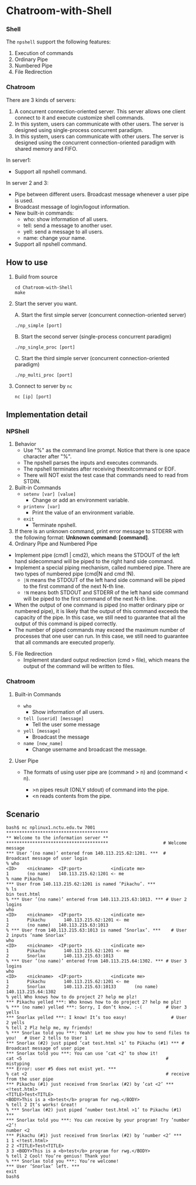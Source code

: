 # Chatroom-with-Shell

### Shell

The `npshell` support  the following features:

1. Execution of commands
2. Ordinary Pipe
3. Numbered Pipe
4. File Redirection

### Chatroom

There are 3 kinds of servers:

1. A concurrent connection-oriented server. This server allows one client connect to it and execute customize shell commands.
2. In this system, users can communicate with other users. The server is designed using single-process concurrent paradigm.
3. In this system, users can communicate with other users. The server is designed using the concurrent connection-oriented paradigm with shared memory and FIFO.

In server1:

- Support all npshell command.

In server 2 and 3:

- Pipe between different users.  Broadcast message whenever a user pipe is used.
- Broadcast message of login/logout information.
- New built-in commands:
  - who:  show information of all users.
  - tell:  send a message to another user.
  - yell:  send a message to all users.
  - name:  change your name.
- Support all npshell command.



## How to use

1. Build from source

   ```shell
   cd Chatroom-with-Shell
   make
   ```

2. Start the server you want.

   A. Start the first simple server (concurrent connection-oriented server)
   ```shell
   ./np_simple [port]
   ```

   B. Start the second  server (single-process concurrent paradigm)
      ```shell
      ./np_single_proc [port]
      ```

   C. Start the third simple server (concurrent connection-oriented paradigm)

     ```shell
     ./np_multi_proc [port]
     ```

3. Connect to server by `nc`
   ```shell
   nc [ip] [port]
   ```

## Implementation detail

### NPShell

1. Behavior
   - Use "%" as the command line prompt.  Notice that there is one space character after "%".
   - The npshell parses the inputs and executes commands.
   - The npshell terminates after receiving theexitcommand or EOF.
   - There will NOT exist the test case that commands need to read from STDIN.
2. Built-in Commands
   - `setenv [var] [value]`
     - Change or add an environment variable.
   - `printenv [var]`
     - Print the value of an environment variable.
   - `exit`
     - Terminate npshell.
3. If there is an unknown command, print error message to STDERR with the following format: **Unknown command:  [command]**.
4.  Ordinary Pipe and Numbered Pipe
   - Implement pipe (cmd1 | cmd2), which means the STDOUT of the left hand sidecommand will be piped to the right hand side command.
   - Implement a special piping mechanism, called numbered pipe.  There are two types of numbered pipe (cmd|N and cmd !N).
     - `|N` means the STDOUT of the left hand side command will be piped to the first command of the next N-th line.
     - `!N` means both STDOUT and STDERR of the left hand side command will be piped to the first command of the next N-th line.
   - When the output of one command is piped (no matter ordinary pipe or numbered pipe), it is likely that the output of this command exceeds the capacity of the pipe.  In this case, we still need to guarantee that all the output of this command is piped correctly.
   - The number of piped commands may exceed the maximum number of processes that one user can run.  In this case, we still need to guarantee that all commands are executed properly.
5. File Redirection
   -  Implement standard output redirection (cmd > file), which means the output of the command will be written to files.

###  Chatroom

1. Built-in Commands

   - `who`
     - Show information of all users.
   - `tell [userid] [message]`
     - Tell the user some message
   - `yell [message]`
     - Broadcast the message
   - `name [new_name]`
     - Change username and broadcast the message.

2. User Pipe

   - The formats of using user pipe are (command > n) and (command < n). 

     - \>n pipes result (ONLY stdout) of command into the pipe.
     - \<n reads contents from the pipe.

## Scenario

```shell
bash$ nc nplinux1.nctu.edu.tw 7001
***************************************
** Welcome to the information server **
***************************************                     # Welcome message
*** User ’(no name)’ entered from 140.113.215.62:1201. ***  # Broadcast message of user login
% who
<ID>    <nickname>  <IP:port>           <indicate me>
1       (no name)   140.113.215.62:1201 <- me
% name Pikachu
*** User from 140.113.215.62:1201 is named ’Pikachu’. ***
% ls
bin test.html
% *** User ’(no name)’ entered from 140.113.215.63:1013. *** # User 2 logins
who
<ID>    <nickname>  <IP:port>           <indicate me>
1       Pikachu       140.113.215.62:1201 <- me
2       (no name)   140.113.215.63:1013
% *** User from 140.113.215.63:1013 is named ’Snorlax’. ***    # User 2 inputs ’name Snorlax’
who
<ID>    <nickname>  <IP:port>           <indicate me>
1       Pikachu       140.113.215.62:1201 <- me
2       Snorlax       140.113.215.63:1013
% *** User ’(no name)’ entered from 140.113.215.64:1302. *** # User 3 logins
who
<ID>    <nickname>  <IP:port>           <indicate me>
1       Pikachu       140.113.215.62:1201 <- me
2       Snorlax       140.113.215.63:10133       (no name)   140.113.215.64:1302
% yell Who knows how to do project 2? help me plz!
*** Pikachu yelled ***: Who knows how to do project 2? help me plz!
% *** (no name) yelled ***: Sorry, I don’t know. :-(         # User 3 yells
*** Snorlax yelled ***: I know! It’s too easy!                 # User 2 yells
% tell 2 Plz help me, my friends!
% *** Snorlax told you ***: Yeah! Let me show you how to send files to you!   # User 2 tells to User 1
*** Snorlax (#2) just piped ’cat test.html >1’ to Pikachu (#1) *** # Broadcast message of user pipe
*** Snorlax told you ***: You can use ’cat <2’ to show it!
cat <5                                                       # mistyping
*** Error: user #5 does not exist yet. ***
% cat <2                                                     # receive from the user pipe
*** Pikachu (#1) just received from Snorlax (#2) by ’cat <2’ ***
<!test.html>
<TITLE>Test<TITLE>
<BODY>This is a <b>test</b> program for rwg.</BODY>
% tell 2 It’s works! Great!
% *** Snorlax (#2) just piped ’number test.html >1’ to Pikachu (#1) ***
*** Snorlax told you ***: You can receive by your program! Try ’number <2’!
number <2
*** Pikachu (#1) just received from Snorlax (#2) by ’number <2’ ***
1 1 <!test.html>
2 2 <TITLE>Test<TITLE>
3 3 <BODY>This is a <b>test</b> program for rwg.</BODY>
% tell 2 Cool! You’re genius! Thank you!
% *** Snorlax told you ***: You’re welcome!
*** User ’Snorlax’ left. ***
exit
bash$
```


